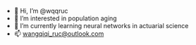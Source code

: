- 👋 Hi, I’m @wqqruc
- 👀 I’m interested in population aging
- 🌱 I’m currently learning neural networks in actuarial science
- 📫 wangqiqi_ruc@outlook.com

<!---
wqqruc/wqqruc is a ✨ special ✨ repository because its `README.md` (this file) appears on your GitHub profile.
You can click the Preview link to take a look at your changes.
--->
